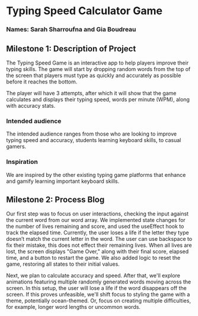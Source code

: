 # Typing Speed Calculator Game
### Names: Sarah Sharroufna and Gia Boudreau
## Milestone 1: Description of Project
The Typing Speed Game is an interactive app to help players improve their typing skills. The game will start by dropping random words from the top of the screen that players must type as quickly and accurately as possible before it reaches the bottom. 

The player will have 3 attempts, after which it will show that the game calculates and displays their typing speed, words per minute (WPM), along with accuracy stats. 
### Intended audience
The intended audience ranges from those who are looking to improve typing speed and accuracy, students learning keyboard skills, to casual gamers. 
### Inspiration
We are inspired by the other existing typing game platforms that enhance and gamify learning important keyboard skills. 
## Milestone 2: Process Blog
Our first step was to focus on user interactions, checking the input against the current word from our word array. We implemented state changes for the number of lives remaining and score, and used the useEffect hook to track the elapsed time. Currently, the user loses a life if the letter they type doesn’t match the current letter in the word. The user can use backspace to fix their mistake, this does not effect their remaining lives. When all lives are lost, the screen displays "Game Over," along with their final score, elapsed time, and a button to restart the game. We also added logic to reset the game, restoring all states to their initial values.

Next, we plan to calculate accuracy and speed. After that, we'll explore animations featuring multiple randomly generated words moving across the screen. In this setup, the user will lose a life if the word disappears off the screen. If this proves unfeasible, we'll shift focus to styling the game with a theme, potentially ocean-themed. Or, focus on creating multiple difficulties, for example, longer word lengths or uncommon words.

